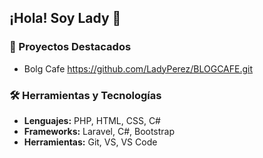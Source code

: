 ## ¡Hola! Soy Lady 👋

### 🚀 Proyectos Destacados
- Bolg Cafe https://github.com/LadyPerez/BLOGCAFE.git 

### 🛠️ Herramientas y Tecnologías
- **Lenguajes:** PHP, HTML, CSS, C#
- **Frameworks:** Laravel, C#, Bootstrap
- **Herramientas:** Git, VS, VS Code


